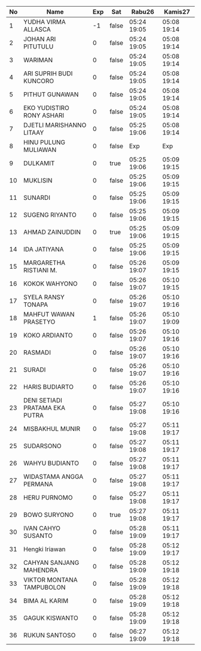 | No | Name | Exp | Sat | Rabu26 | Kamis27 |
|-----|-----|-----|-----|-----|-----|
| 1 | YUDHA VIRMA ALLASCA | -1 | false | 05:24 19:05 | 05:08 19:14 |
| 2 | JOHAN ARI PITUTULU | 0 | false | 05:24 19:05 | 05:08 19:14 |
| 3 | WARIMAN | 0 | false | 05:24 19:05 | 05:08 19:14 |
| 4 | ARI SUPRIH BUDI KUNCORO | 0 | false | 05:24 19:05 | 05:08 19:14 |
| 5 | PITHUT GUNAWAN | 0 | false | 05:24 19:05 | 05:08 19:14 |
| 6 | EKO YUDISTIRO RONY ASHARI | 0 | false | 05:24 19:05 | 05:08 19:14 |
| 7 | DJETLI MARISHANNO LITAAY | 0 | false | 05:25 19:06 | 05:08 19:14 |
| 8 | HINU PULUNG MULIAWAN | 0 | false | Exp | Exp |
| 9 | DULKAMIT | 0 | true | 05:25 19:06 | 05:09 19:15 |
| 10 | MUKLISIN | 0 | false | 05:25 19:06 | 05:09 19:15 |
| 11 | SUNARDI | 0 | false | 05:25 19:06 | 05:09 19:15 |
| 12 | SUGENG RIYANTO | 0 | false | 05:25 19:06 | 05:09 19:15 |
| 13 | AHMAD ZAINUDDIN | 0 | true | 05:25 19:06 | 05:09 19:15 |
| 14 | IDA JATIYANA | 0 | false | 05:25 19:06 | 05:09 19:15 |
| 15 | MARGARETHA RISTIANI M. | 0 | false | 05:26 19:07 | 05:09 19:15 |
| 16 | KOKOK WAHYONO | 0 | false | 05:26 19:07 | 05:10 19:15 |
| 17 | SYELA RANSY TONAPA | 0 | false | 05:26 19:07 | 05:10 19:16 |
| 18 | MAHFUT WAWAN PRASETYO | 1 | false | 05:26 19:07 | 05:10 19:09 |
| 19 | KOKO ARDIANTO | 0 | false | 05:26 19:07 | 05:10 19:16 |
| 20 | RASMADI | 0 | false | 05:26 19:07 | 05:10 19:16 |
| 21 | SURADI | 0 | false | 05:26 19:07 | 05:10 19:16 |
| 22 | HARIS BUDIARTO | 0 | false | 05:26 19:07 | 05:10 19:16 |
| 23 | DENI SETIADI PRATAMA EKA PUTRA | 0 | false | 05:27 19:08 | 05:10 19:16 |
| 24 | MISBAKHUL MUNIR | 0 | false | 05:27 19:08 | 05:11 19:17 |
| 25 | SUDARSONO | 0 | false | 05:27 19:08 | 05:11 19:17 |
| 26 | WAHYU BUDIANTO | 0 | false | 05:27 19:08 | 05:11 19:17 |
| 27 | WIDASTAMA ANGGA PERMANA | 0 | false | 05:27 19:08 | 05:11 19:17 |
| 28 | HERU PURNOMO | 0 | false | 05:27 19:08 | 05:11 19:17 |
| 29 | BOWO SURYONO | 0 | true | 05:27 19:08 | 05:11 19:17 |
| 30 | IVAN CAHYO SUSANTO | 0 | false | 05:28 19:09 | 05:11 19:17 |
| 31 | Hengki Iriawan | 0 | false | 05:28 19:09 | 05:12 19:17 |
| 32 | CAHYAN SANJANG MAHENDRA | 0 | false | 05:28 19:09 | 05:12 19:18 |
| 33 | VIKTOR MONTANA TAMPUBOLON | 0 | false | 05:28 19:09 | 05:12 19:18 |
| 34 | BIMA AL KARIM | 0 | false | 05:28 19:09 | 05:12 19:18 |
| 35 | GAGUK KISWANTO | 0 | false | 05:28 19:09 | 05:12 19:18 |
| 36 | RUKUN SANTOSO | 0 | false | 06:27 19:09 | 05:12 19:18 |
